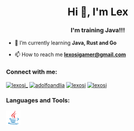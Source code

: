 <h1 align="center">Hi 👋, I'm Lex</h1>
<h3 align="center">I'm training Java!!!</h3>

- 🌱 I’m currently learning **Java, Rust and Go**

- 📫 How to reach me **lexosigamer@gmail.com**

<h3 align="left">Connect with me:</h3>
<p align="left">
<a href="https://twitter.com/lexosi_" target="blank"><img align="center" src="https://raw.githubusercontent.com/rahuldkjain/github-profile-readme-generator/master/src/images/icons/Social/twitter.svg" alt="lexosi_" height="30" width="40" /></a>
<a href="https://linkedin.com/in/adolfoandlia" target="blank"><img align="center" src="https://raw.githubusercontent.com/rahuldkjain/github-profile-readme-generator/master/src/images/icons/Social/linked-in-alt.svg" alt="adolfoandlia" height="30" width="40" /></a>
<a href="https://instagram.com/lexosi" target="blank"><img align="center" src="https://raw.githubusercontent.com/rahuldkjain/github-profile-readme-generator/master/src/images/icons/Social/instagram.svg" alt="lexosi" height="30" width="40" /></a>
<a href="https://www.youtube.com/c/lexosi" target="blank"><img align="center" src="https://raw.githubusercontent.com/rahuldkjain/github-profile-readme-generator/master/src/images/icons/Social/youtube.svg" alt="lexosi" height="30" width="40" /></a>
</p>

<h3 align="left">Languages and Tools:</h3>
<p align="left"> <a href="https://www.java.com" target="_blank" rel="noreferrer"> <img src="https://raw.githubusercontent.com/devicons/devicon/master/icons/java/java-original.svg" alt="java" width="40" height="40"/> </a> </p
